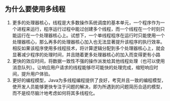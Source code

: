 ## 为什么要使用多线程
1. 更多的处理器核心，线程是大多数操作系统调度的基本单元，一个程序作为一个进程来运行，程序运行过程中能过创建多个线程，而一个线程在一个时刻只能运行在一个处理器核心上。试想下，一个单线程程序在运行时只能使用一个处理器核心，那么再多的处理器核心加入也无法显著提升该程序的执行效率。相反如果该程序使用多线程技术，将计算逻辑分配到多个处理器核心上，就会显著减少程序的处理时间，并且随着更多处理器核心的加入而变得更有小路
2. 更快的效应时间，将数据一致性不强的操作派发给其他线程处理（也可以使用消息队列）。让响应用户请求的线程能够尽可能快的处理完成，缩短响应时间，提升用户体验。
3. 更好的编程模型，Java为多线程编程提供了良好，考究并且一致的编程模型，使开发人员能够更快专注于问题的解决，即为所遇到的问题简历合适的模型，而不是绞尽脑汁地考虑如何将其多线程化。
